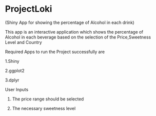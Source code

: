 # ProjectLoki
(Shiny App for showing the percentage of Alcohol in each drink)


This app is an interactive application which shows the percentage of Alcohol in each beverage based on the selection of the Price,Sweetness Level and Country

Required Apps to run the Project successfully are

1.Shiny

2.ggplot2

3.dplyr


User Inputs 
1. The price range should be selected

2. The necessary sweetness level

